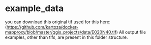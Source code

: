 # example_data
you can download this original tif used for this here: (https://github.com/kartoza/docker-mapproxy/blob/master/qgis_projects/data/E020N40.tif)
All output file examples, other than tifs, are present in this folder structure.
